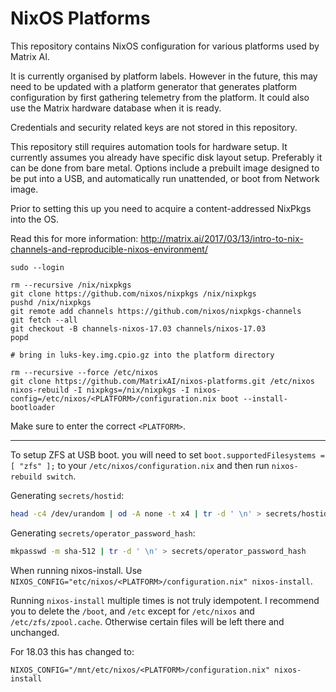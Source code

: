 NixOS Platforms
===============

This repository contains NixOS configuration for various platforms used by Matrix AI.

It is currently organised by platform labels. However in the future, this may need to be updated with a platform generator that generates platform configuration by first gathering telemetry from the platform. It could also use the Matrix hardware database when it is ready.

Credentials and security related keys are not stored in this repository.

This repository still requires automation tools for hardware setup. It currently assumes you already have specific disk layout setup. Preferably it can be done from bare metal. Options include a prebuilt image designed to be put into a USB, and automatically run unattended, or boot from Network image.

Prior to setting this up you need to acquire a content-addressed NixPkgs into the OS.

Read this for more information: http://matrix.ai/2017/03/13/intro-to-nix-channels-and-reproducible-nixos-environment/

```
sudo --login

rm --recursive /nix/nixpkgs
git clone https://github.com/nixos/nixpkgs /nix/nixpkgs
pushd /nix/nixpkgs
git remote add channels https://github.com/nixos/nixpkgs-channels  
git fetch --all  
git checkout -B channels-nixos-17.03 channels/nixos-17.03
popd

# bring in luks-key.img.cpio.gz into the platform directory

rm --recursive --force /etc/nixos
git clone https://github.com/MatrixAI/nixos-platforms.git /etc/nixos
nixos-rebuild -I nixpkgs=/nix/nixpkgs -I nixos-config=/etc/nixos/<PLATFORM>/configuration.nix boot --install-bootloader
```

Make sure to enter the correct `<PLATFORM>`.

---

To setup ZFS at USB boot. you will need to set `boot.supportedFilesystems = [ "zfs" ];` to your `/etc/nixos/configuration.nix` and then run `nixos-rebuild switch`.

Generating `secrets/hostid`:

```sh
head -c4 /dev/urandom | od -A none -t x4 | tr -d ' \n' > secrets/hostid
```

Generating `secrets/operator_password_hash`:

```sh
mkpasswd -m sha-512 | tr -d ' \n' > secrets/operator_password_hash
```

When running nixos-install. Use `NIXOS_CONFIG="etc/nixos/<PLATFORM>/configuration.nix" nixos-install`.

Running `nixos-install` multiple times is not truly idempotent. I recommend you to delete the `/boot`, and `/etc` except for `/etc/nixos` and `/etc/zfs/zpool.cache`. Otherwise certain files will be left there and unchanged.

For 18.03 this has changed to:

```
NIXOS_CONFIG="/mnt/etc/nixos/<PLATFORM>/configuration.nix" nixos-install
```
